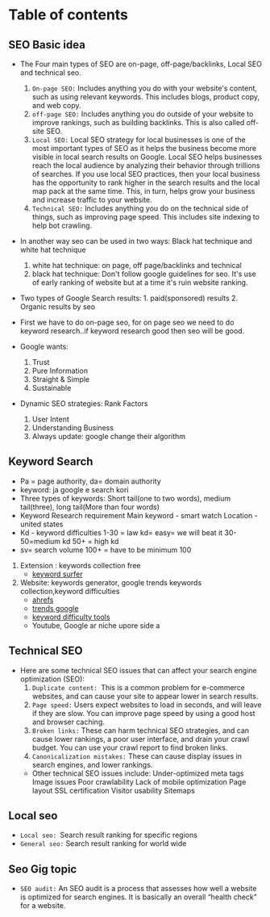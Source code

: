# Table of contents

## SEO Basic idea
- The Four main types of SEO are on-page, off-page/backlinks, Local SEO and technical seo. 
    1. `On-page SEO:` Includes anything you do with your website's content, such as using relevant keywords. This includes blogs, product copy, and web copy.   
    2. `off-page SEO:` Includes anything you do outside of your website to improve rankings, such as building backlinks. This is also called off-site SEO.  
    3. `Local SEO:` Local SEO strategy for local businesses is one of the most important types of SEO as it helps the business become more visible in local search results on Google.
    Local SEO helps businesses reach the local audience by analyzing their behavior through trillions of searches. If you use local SEO practices, then your local business has the opportunity to rank higher in the search results and the local map pack at the same time. This, in turn, helps grow your business and increase traffic to your website.
    4. `Technical SEO:` Includes anything you do on the technical side of things, such as improving page speed. This includes site indexing to help bot crawling. 
- In another way seo can be used in two ways: Black hat technique and white hat technique  
    1. white hat technique: on page, off page/backlinks and technical 
    2. black hat technique: Don't follow google guidelines for seo. It's use of early ranking of website but at a time it's ruin website ranking.
- Two types of Google Search results: 1. paid(sponsored) results 2. Organic results by seo
- First we have to do on-page seo, for on page seo we need to do keyword research..if keyword research good then seo will be good. 
- Google wants: 
    1. Trust
    2. Pure Information 
    3. Straight & Simple 
    4. Sustainable 

- Dynamic SEO strategies: Rank Factors 
    1. User Intent  
    2. Understanding Business 
    3. Always update: google change their algorithm

## Keyword Search
- Pa =  page authority, da= domain authority
- keyword: ja google e search kori
- Three types of keywords: Short tail(one to two words), medium tail(three), long tail(More than four words)
- Keyword Research requirement
 Main keyword - smart watch
 Location -  united states 
- Kd -  keyword difficulties
 1-30 = law kd= easy= we will beat it
 30-50=medium kd
 50+ = high kd
 - sv= search volume 100+ = have to be minimum 100

1. Extension : keywords collection free
    - [keyword surfer](https://chromewebstore.google.com/detail/bafijghppfhdpldihckdcadbcobikaca)
2. Website: keywords generator, google trends keywords collection,keyword difficulties 
    - [ahrefs](https://ahrefs.com/keyword-generator)
    - [trends google](https://trends.google.com/trends/explore?hl=en) 
    - [keyword difficulty tools](https://ahrefs.com/keyword-difficulty) 
    - Youtube, Google ar niche upore side a 

## Technical SEO
- Here are some technical SEO issues that can affect your search engine optimization (SEO):
    1. `Duplicate content: `This is a common problem for e-commerce websites, and can cause your site to appear lower in search results.
    2. `Page speed:` Users expect websites to load in seconds, and will leave if they are slow. You can improve page speed by using a good host and browser caching.
    3. `Broken links:` These can harm technical SEO strategies, and can cause lower rankings, a poor user interface, and drain your crawl budget. You can use your crawl report to find broken links.
    4. `Canonicalization mistakes:` These can cause display issues in search engines, and lower rankings.
    - Other technical SEO issues include:
    Under-optimized meta tags
    Image issues
    Poor crawlability
    Lack of mobile optimization
    Page layout
    SSL certification
    Visitor usability
    Sitemaps 
## Local seo 
- `Local seo: `Search result ranking for specific regions 
- `General seo:` Search result ranking for world wide
 

## Seo Gig topic
- `SEO audit:` An SEO audit is a process that assesses how well a website is optimized for search engines. It is basically an overall “health check” for a website.     